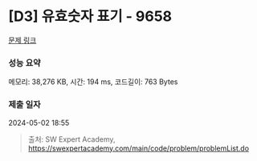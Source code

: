 # [D3] 유효숫자 표기 - 9658 

[문제 링크](https://swexpertacademy.com/main/code/problem/problemDetail.do?contestProbId=AXCjn9TKJmUDFAX0) 

### 성능 요약

메모리: 38,276 KB, 시간: 194 ms, 코드길이: 763 Bytes

### 제출 일자

2024-05-02 18:55



> 출처: SW Expert Academy, https://swexpertacademy.com/main/code/problem/problemList.do